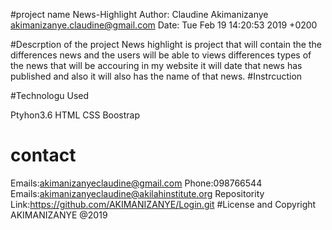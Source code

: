 #project name
 News-Highlight
 Author: Claudine Akimanizanye <akimanizanye.claudine@gmail.com>
Date:   Tue Feb 19 14:20:53 2019 +0200

#Descrption of the project
News highlight is project that will contain the  the differences news and the users will be able to views differences types of the news that will be accouring in my  website it will date  that news has published and also it will also has the name of that news.
#Instrcuction

#Technologu Used

Ptyhon3.6 
HTML
CSS
Boostrap

# contact
Emails:akimanizanyeclaudine@gmail.com Phone:098766544 Emails:akimanizanyeclaudine@akilahinstitute.org Repositority Link:https://github.com/AKIMANIZANYE/Login.git
#License and Copyright
AKIMANIZANYE @2019